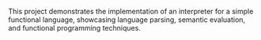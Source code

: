 This project demonstrates the implementation of an interpreter for a simple functional language, showcasing language parsing, semantic evaluation, and functional programming techniques.
